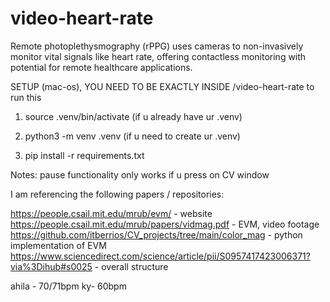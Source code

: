 # video-heart-rate

Remote photoplethysmography (rPPG) uses cameras to non-invasively monitor vital signals like heart rate, offering contactless monitoring with potential for remote healthcare applications.


SETUP (mac-os), YOU NEED  TO BE EXACTLY INSIDE /video-heart-rate to run this 

1. source .venv/bin/activate (if u already have ur .venv)
1. python3 -m venv .venv (if u need to create ur .venv)

2. pip install -r requirements.txt


Notes:
pause functionality only works if u press on CV window

I am referencing the following papers / repositories:

https://people.csail.mit.edu/mrub/evm/ - website
https://people.csail.mit.edu/mrub/papers/vidmag.pdf - EVM, video footage
https://github.com/itberrios/CV_projects/tree/main/color_mag - python implementation of EVM
https://www.sciencedirect.com/science/article/pii/S0957417423006371?via%3Dihub#s0025 - overall structure 


ahila - 70/71bpm
ky- 60bpm



